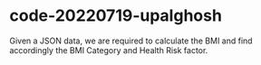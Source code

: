 # code-20220719-upalghosh
Given a JSON data, we are required to calculate the BMI and find accordingly the BMI Category and Health Risk factor.
